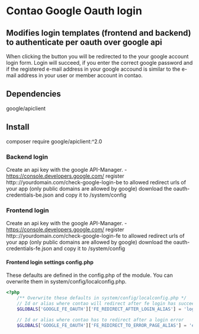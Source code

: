 # Contao Google Oauth login

## Modifies login templates (frontend and backend) to authenticate per oauth over google api
When clicking the button you will be redirected to the your google account login form. Login will succeed, if you enter the correct google password and if the registered e-mail address in your google accound is similar to the e-mail address in your user or member account in contao.


## Dependencies
google/apiclient

## Install
composer require google/apiclient:^2.0



### Backend login
Create an api key with the google API-Manager.
-https://console.developers.google.com/
register http:://yourdomain.com/check-google-login-be to allowed redirect urls of your app (only public domains are allowed by google)
download the oauth-credentials-be.json and copy it to /system/config

### Frontend login
Create an api key with the google API-Manager.
-https://console.developers.google.com/
register http:://yourdomain.com/check-google-login-fe to allowed redirect urls of your app (only public domains are allowed by google)
download the oauth-credentials-fe.json and copy it to /system/config


#### Frontend login settings config.php
These defaults are defined in the config.php of the module.
You can overwrite them in system/config/localconfig.php.

```php
<?php
    /** Overwrite these defaults in system/config/localconfig.php */
    // Id or alias where contao will redirect after fe login has succeeded
    $GLOBALS['GOOGLE_FE_OAUTH']['FE_REDIRECT_AFTER_LOGIN_ALIAS'] = 'login';

    // Id or alias where contao has to redirect after a login error
    $GLOBALS['GOOGLE_FE_OAUTH']['FE_REDIRECT_TO_ERROR_PAGE_ALIAS'] = 'error';
```
